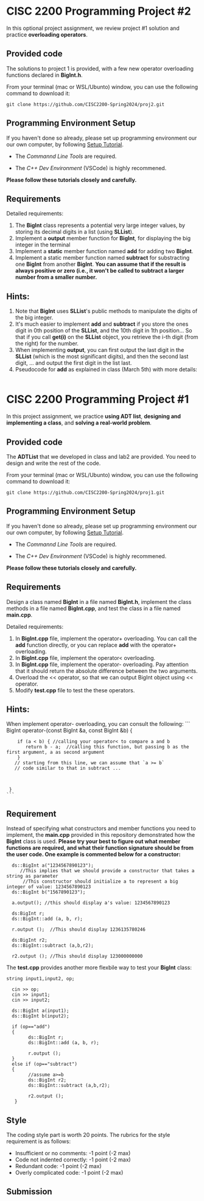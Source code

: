 
# CISC 2200 Programming Project #2

In this optional project assignment, we review project #1 solution and practice **overloading operators**.

## Provided code

The solutions to project 1 is provided, with a few new operator overloading functions declared in **BigInt.h**.

From your terminal (mac or WSL/Ubunto) window, you can use the following command to download it:
```
git clone https://github.com/CISC2200-Spring2024/proj2.git
```

## Programming Environment Setup
If you haven't done so already, please set up programming environment our our own computer, by following [Setup Tutorial](https://eecs280staff.github.io/tutorials/). 

- The _Commannd Line Tools_ are required. 

- The _C++ Dev Environment_ (VSCode) is highly recommened.

**Please follow these tutorials closely and carefully.**

## Requirements


Detailed requirements: 

1. The **BigInt** class represents a potential very large integer values, by storing its decimal digits in a list (using **SLList**). 
2. Implement a **output** member function for **BigInt**, for displaying the big integer in the terminal
3. Implement a **static** member function named **add** for adding two **BigInt**.
4. Implement a static member function named **subtract** for substracting one **BigInt** from another **BigInt**. **You can assume that if the result is always positive or zero (i.e.,
   it won't be called to subtract a larger number from a smaller number.**

## Hints:
 1. Note that **BigInt** uses **SLList**'s public methods to manipulate the digits of the big integer. 
 2. It's much easier to implement **add** and **subtract** if you store the ones digit in 0th position of the **SLList**, and the 10th digit in 1th position...
    So that if you call **get(i)** on the **SLList** object, you retrieve the i-th digit (from the right) for the number. 
 4. When implementing **output**, you can first output the last digit in the **SLList** (which is the most significant digits), and then the second last digit, ... and output the first digit in the list last.
 5. Pseudocode for **add** as explained in class (March 5th) with more details:
    ```
  # CISC 2200 Programming Project #1

In this project assignment, we practice **using ADT list**, **designing and implementing a class**, 
and **solving a real-world problem**.

## Provided code

The **ADTList** that we developed in class and lab2 are provided. You need to design and write the 
rest of the code. 

From your terminal (mac or WSL/Ubunto) window, you can use the following command to download it:
```
git clone https://github.com/CISC2200-Spring2024/proj1.git
```

## Programming Environment Setup
If you haven't done so already, please set up programming environment our our own computer, by following [Setup Tutorial](https://eecs280staff.github.io/tutorials/). 

- The _Commannd Line Tools_ are required. 

- The _C++ Dev Environment_ (VSCode) is highly recommened.

**Please follow these tutorials closely and carefully.**

## Requirements

Design a class named **BigInt** in a file named **BigInt.h**, implement the class methods in a file named **BigInt.cpp**,
and test the class in a file named **main.cpp**. 

Detailed requirements: 

1. In **BigInt.cpp** file, implement the operator+ overloading. You can call the **add** function directly, or you can replace **add** with the operator+ overloading.
2. In **BigInt.cpp** file, implement the operator< overloading.  
3. In **BigInt.cpp** file, implement the operator- overloading. Pay attention that it should return the absolute difference between the two arguments.
4. Overload the << operator, so that we can output BigInt object using << operator.  
5. Modify **test.cpp** file to test the these operators. 
   
## Hints:
   When implement operator- overloading, you can consult the following:
    ```
     BigInt operator-(const BigInt &a, const BigInt &b) {
    
        if (a < b) { //calling your operator< to compare a and b 
           return b - a;  //calling this function, but passing b as the first argument, a as second argument 
        }
       // starting from this line, we can assume that `a >= b`
       // code similar to that in subtract ...

    

     }
    ```
   



## Requirement

Instead of specifying what constructors and member functions you need to implement, the **main.cpp** provided in this repository 
demonstrated how the **BigInt** class is used. **Please try your best to figure out what member functions are required, and what their
function signature should be from the user code. One example is commented below for a constructor:** 

```
  ds::BigInt a("1234567890123");
     //This implies that we should provide a constructor that takes a string as parameter
      //This constructor should initialize a to represent a big integer of value: 1234567890123
  ds::BigInt b("1567890123");

  a.output(); //this should display a's value: 1234567890123

  ds:BigInt r;
  ds::BigInt::add (a, b, r);

  r.output ();  //This should display 1236135780246

  ds:BigInt r2;
  ds::BigInt::subtract (a,b,r2);

  r2.output (); //This should display 123000000000
```

The **test.cpp** provides another more flexbile way to test your **BigInt** class: 
```
string input1,input2, op;

  cin >> op;
  cin >> input1;
  cin >> input2;

  ds::BigInt a(input1);
  ds::BigInt b(input2);

  if (op=="add")
  {
        ds::BigInt r;
        ds::BigInt::add (a, b, r);

        r.output ();
  }
  else if (op=="subtract")
  {
        //assume a>=b
        ds::BigInt r2;
        ds::BigInt::subtract (a,b,r2);

        r2.output ();
   }
```

## Style ##

The coding style part is worth 20 points. The rubrics for the style requirement is as follows: 

* Insufficient or no comments: -1 point (-2 max)
* Code not indented correctly: -1 point (-2 max)
* Redundant code: -1 point (-2 max)
* Overly complicated code: -1 point (-2 max)

## Submission 
